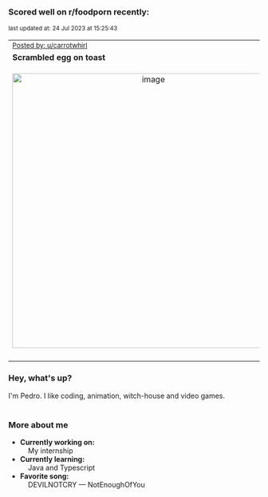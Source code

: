 ### Scored well on r/foodporn recently:

<p align="left"><sub>last updated at: 24 Jul 2023 at 15:25:43</sub></p>

|   |
| --- |
| <sub>[Posted by: u/carrotwhirl][source]</sub> |
| **Scrambled egg on toast** | 
|<p align="center"> <img alt="image" src="https://i.redd.it/ka9wfc1vkhdb1.jpg" width="550" /> </p>|
|   |

### Hey, what's up?

I'm Pedro. I like coding, animation, witch-house and video games.<br><br>

### More about me
- **Currently working on:**  
&nbsp;&nbsp;&nbsp;&nbsp;My internship
- **Currently learning:**  
&nbsp;&nbsp;&nbsp;&nbsp;Java and Typescript
- **Favorite song:**  
&nbsp;&nbsp;&nbsp;&nbsp;DEVILNOTCRY — NotEnoughOfYou<br><br>

  



  
  
  
[linkedin]: https://linkedin.com/in/pedro-h-r-gomes-8a487b14a/
[gmail]: mailto:pilique11@gmail.com
[source]: https://reddit.com/r/FoodPorn/comments/156fkyv/scrambled_egg_on_toast/
[redditAPI]: https://www.reddit.com/dev/api/